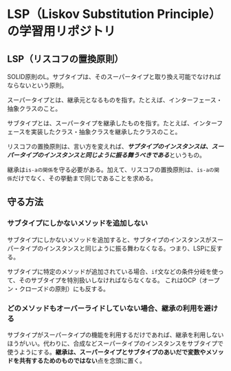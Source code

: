 # LSP（Liskov Substitution Principle）の学習用リポジトリ

## LSP（リスコフの置換原則）

SOLID原則のL。サブタイプは、そのスーパータイプと取り換え可能でなければならないという原則。  

スーパータイプとは、継承元となるものを指す。たとえば、インターフェース・抽象クラスのこと。  

サブタイプとは、スーパータイプを継承したものを指す。たとえば、インターフェースを実装したクラス・抽象クラスを継承したクラスのこと。  

リスコフの置換原則は、言い方を変えれば、***サブタイプのインスタンスは、スーパータイプのインスタンスと同じように振る舞うべきである***というもの。  

継承は```is-aの関係```を守る必要がある。加えて、リスコフの置換原則は、```is-aの関係```だけでなく、その挙動まで同じであることを求める。

## 守る方法

### サブタイプにしかないメソッドを追加しない

サブタイプにしかないメソッドを追加すると、サブタイプのインスタンスがスーパータイプのインスタンスと同じように振る舞わなくなる。つまり、LSPに反する。  

サブタイプに特定のメソッドが追加されている場合、```if```文などの条件分岐を使って、そのサブタイプを特別扱いしなければならなくなる。  これはOCP（オープン・クローズドの原則）にも反する。

### どのメソッドもオーバーライドしていない場合、継承の利用を避ける

サブタイプがスーパータイプの機能を利用するだけであれば、継承を利用しないほうがいい。代わりに、合成などスーパータイプのインスタンスをサブタイプで使うようにする。**継承は、スーパータイプとサブタイプのあいだで変数やメソッドを共有するためのものではない**点を念頭に置く。
